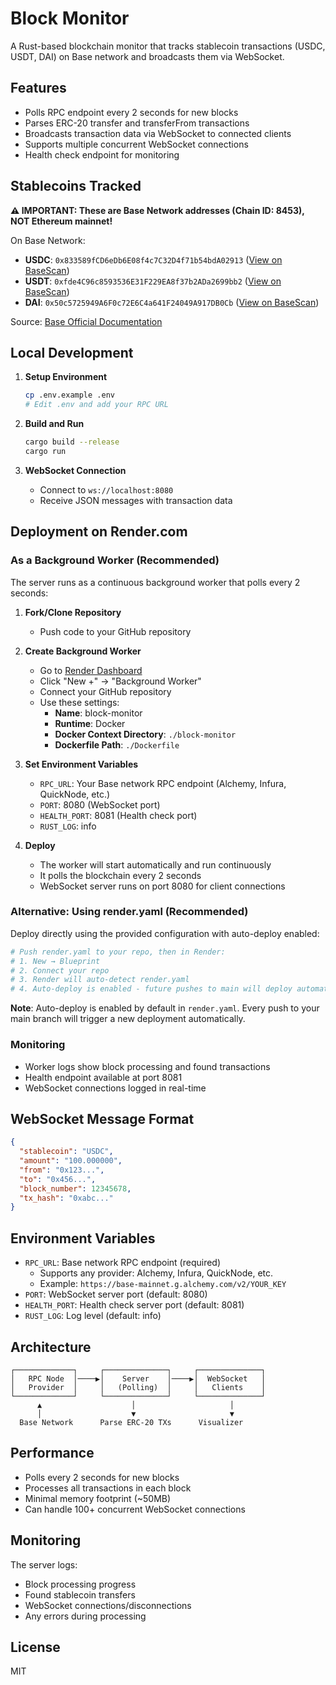 # Block Monitor

A Rust-based blockchain monitor that tracks stablecoin transactions (USDC, USDT, DAI) on Base network and broadcasts them via WebSocket.

## Features

- Polls RPC endpoint every 2 seconds for new blocks
- Parses ERC-20 transfer and transferFrom transactions
- Broadcasts transaction data via WebSocket to connected clients
- Supports multiple concurrent WebSocket connections
- Health check endpoint for monitoring

## Stablecoins Tracked

**⚠️ IMPORTANT: These are Base Network addresses (Chain ID: 8453), NOT Ethereum mainnet!**

On Base Network:
- **USDC**: `0x833589fCD6eDb6E08f4c7C32D4f71b54bdA02913` ([View on BaseScan](https://basescan.org/token/0x833589fCD6eDb6E08f4c7C32D4f71b54bdA02913))
- **USDT**: `0xfde4C96c8593536E31F229EA8f37b2ADa2699bb2` ([View on BaseScan](https://basescan.org/token/0xfde4C96c8593536E31F229EA8f37b2ADa2699bb2))
- **DAI**: `0x50c5725949A6F0c72E6C4a641F24049A917DB0Cb` ([View on BaseScan](https://basescan.org/token/0x50c5725949A6F0c72E6C4a641F24049A917DB0Cb))

Source: [Base Official Documentation](https://docs.base.org/)

## Local Development

1. **Setup Environment**
   ```bash
   cp .env.example .env
   # Edit .env and add your RPC URL
   ```

2. **Build and Run**
   ```bash
   cargo build --release
   cargo run
   ```

3. **WebSocket Connection**
   - Connect to `ws://localhost:8080`
   - Receive JSON messages with transaction data

## Deployment on Render.com

### As a Background Worker (Recommended)

The server runs as a continuous background worker that polls every 2 seconds:

1. **Fork/Clone Repository**
   - Push code to your GitHub repository

2. **Create Background Worker**
   - Go to [Render Dashboard](https://dashboard.render.com)
   - Click "New +" → "Background Worker"
   - Connect your GitHub repository
   - Use these settings:
     - **Name**: block-monitor
     - **Runtime**: Docker
     - **Docker Context Directory**: `./block-monitor`
     - **Dockerfile Path**: `./Dockerfile`

3. **Set Environment Variables**
   - `RPC_URL`: Your Base network RPC endpoint (Alchemy, Infura, QuickNode, etc.)
   - `PORT`: 8080 (WebSocket port)
   - `HEALTH_PORT`: 8081 (Health check port)
   - `RUST_LOG`: info

4. **Deploy**
   - The worker will start automatically and run continuously
   - It polls the blockchain every 2 seconds
   - WebSocket server runs on port 8080 for client connections

### Alternative: Using render.yaml (Recommended)

Deploy directly using the provided configuration with auto-deploy enabled:

```bash
# Push render.yaml to your repo, then in Render:
# 1. New → Blueprint
# 2. Connect your repo
# 3. Render will auto-detect render.yaml
# 4. Auto-deploy is enabled - future pushes to main will deploy automatically
```

**Note**: Auto-deploy is enabled by default in `render.yaml`. Every push to your main branch will trigger a new deployment automatically.

### Monitoring

- Worker logs show block processing and found transactions
- Health endpoint available at port 8081
- WebSocket connections logged in real-time

## WebSocket Message Format

```json
{
  "stablecoin": "USDC",
  "amount": "100.000000",
  "from": "0x123...",
  "to": "0x456...",
  "block_number": 12345678,
  "tx_hash": "0xabc..."
}
```

## Environment Variables

- `RPC_URL`: Base network RPC endpoint (required)
  - Supports any provider: Alchemy, Infura, QuickNode, etc.
  - Example: `https://base-mainnet.g.alchemy.com/v2/YOUR_KEY`
- `PORT`: WebSocket server port (default: 8080)
- `HEALTH_PORT`: Health check server port (default: 8081)
- `RUST_LOG`: Log level (default: info)

## Architecture

```
┌─────────────┐     ┌──────────────┐     ┌──────────────┐
│   RPC Node  │────▶│    Server    │────▶│  WebSocket   │
│   Provider  │     │   (Polling)  │     │   Clients    │
└─────────────┘     └──────────────┘     └──────────────┘
      ▲                    │                     │
      │                    ▼                     ▼
  Base Network      Parse ERC-20 TXs      Visualizer
```

## Performance

- Polls every 2 seconds for new blocks
- Processes all transactions in each block
- Minimal memory footprint (~50MB)
- Can handle 100+ concurrent WebSocket connections

## Monitoring

The server logs:
- Block processing progress
- Found stablecoin transfers
- WebSocket connections/disconnections
- Any errors during processing

## License

MIT